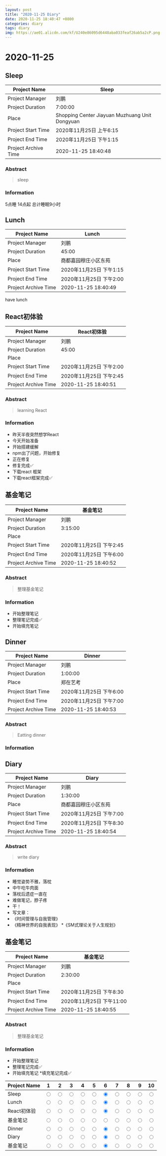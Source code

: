 ```yaml
--- 
layout: post
title: "2020-11-25 Diary"
date: 2020-11-25 18:40:47 +0800
categories: diary
tags: diary
img: https://ae01.alicdn.com/kf/U240e86095d6448aba033feaf26ab5a2cP.png
---
```


# 2020-11-25
## Sleep

|  Project Name    |    Sleep      |
| ------------ | ----------------------- |
|  Project Manager  | 刘鹏                    |
| Project Duration | 7:00:00                 |
|  Place         | Shopping Center Jiayuan Muzhuang Unit Dongyuan    |
| Project Start Time | 2020年11月25日 上午6:15 |
| Project End Time | 2020年11月25日 下午1:15 |
| Project Archive Time | 2020-11-25 18:40:48  |

### Abstract

> sleep

### Information

5点睡
14点起
总计睡眠9小时



## Lunch 

|  Project Name    |    Lunch       |
| ------------ | ----------------------- |
|  Project Manager  | 刘鹏                    |
| Project Duration | 45:00                 |
|  Place         | 商都嘉园穆庄小区东苑    |
| Project Start Time | 2020年11月25日 下午1:15 |
| Project End Time | 2020年11月25日 下午2:00 |
| Project Archive Time | 2020-11-25 18:40:49  |

have lunch



## React初体验

|  Project Name    |    React初体验      |
| ------------ | ----------------------- |
|  Project Manager  | 刘鹏                    |
| Project Duration | 45:00                 |
|  Place         |     |
| Project Start Time | 2020年11月25日 下午2:00 |
| Project End Time | 2020年11月25日 下午2:45 |
| Project Archive Time | 2020-11-25 18:40:51  |

### Abstract

> learning React

### Information

* 昨天半夜突然想学React
* 今天开始准备
* 开始搭建缓解
* npm出了问题，开始修复
* 正在修复
* 修复完成✅
* 下载react 框架
* 下载react框架完成✅



## 基金笔记

|  Project Name    |    基金笔记      |
| ------------ | ----------------------- |
|  Project Manager  | 刘鹏                    |
| Project Duration | 3:15:00                 |
|  Place         |     |
| Project Start Time | 2020年11月25日 下午2:45 |
| Project End Time | 2020年11月25日 下午6:00 |
| Project Archive Time | 2020-11-25 18:40:52  |

### Abstract

> 整理基金笔记

### Information

* 开始整理笔记
* 整理笔记完成✅
* 开始填充笔记



## Dinner

|  Project Name    |    Dinner      |
| ------------ | ----------------------- |
|  Project Manager  | 刘鹏                    |
| Project Duration | 1:00:00                 |
|  Place         | 郑在艺考    |
| Project Start Time | 2020年11月25日 下午6:00 |
| Project End Time | 2020年11月25日 下午7:00 |
| Project Archive Time | 2020-11-25 18:40:53  |

### Abstract

> Eatting dinner

### Information



## Diary

|  Project Name    |    Diary      |
| ------------ | ----------------------- |
|  Project Manager  | 刘鹏                    |
| Project Duration | 1:30:00                 |
|  Place         | 商都嘉园穆庄小区东苑    |
| Project Start Time | 2020年11月25日 下午7:00 |
| Project End Time | 2020年11月25日 下午8:30 |
| Project Archive Time | 2020-11-25 18:40:54  |


### Abstract

> write diary

### Information

* 睡觉姿势不雅，落枕
* 中午吃牛肉面
* 落枕后遗症一直在
* 难做笔记，脖子疼
* 干！
* 写文章：
* 《时间管理与自我管理》
* 《精神世界的自我表现》
*《SM式理论关于人生规划》



## 基金笔记

|  Project Name    |    基金笔记      |
| ------------ | ----------------------- |
|  Project Manager  | 刘鹏                    |
| Project Duration | 2:30:00                 |
|  Place         |     |
| Project Start Time | 2020年11月25日 下午8:30 |
| Project End Time | 2020年11月25日 下午11:00 |
| Project Archive Time | 2020-11-25 18:40:55  |

### Abstract

> 整理基金笔记

### Information

* 开始整理笔记
* 整理笔记完成✅
* 开始填充笔记
*填充笔记完成✅



| Project Name | 1                      |2                       |3                       |4                       |5                       |6 |7 |8 |9 |10 |
| ---- | ----------------------- | ----------------------- | ----------------------- | ----------------------- | ----------------------- | ---- | ---- | ---- | ---- | ---- |
| Sleep | <input type="radio" name="Sleep" value="1"> | <input type="radio" name="Sleep" value="2"> | <input type="radio" name="Sleep" value="3"> | <input type="radio" name="Sleep" value="4"> | <input type="radio" name="Sleep" value="5"> |<input type="radio" name="Sleep" value="6" checked> |<input type="radio" name="Sleep" value="7"> |<input type="radio" name="Sleep" value="8"> |<input type="radio" name="Sleep" value="9"> |<input type="radio" name="Sleep" value="10"> |
| Lunch  | <input type="radio" name="Lunch " value="1"> | <input type="radio" name="Lunch " value="2"> | <input type="radio" name="Lunch " value="3"> | <input type="radio" name="Lunch " value="4"> | <input type="radio" name="Lunch " value="5"> |<input type="radio" name="Lunch " value="6" checked> |<input type="radio" name="Lunch " value="7"> |<input type="radio" name="Lunch " value="8"> |<input type="radio" name="Lunch " value="9"> |<input type="radio" name="Lunch " value="10"> |
| React初体验 | <input type="radio" name="React初体验" value="1"> | <input type="radio" name="React初体验" value="2"> | <input type="radio" name="React初体验" value="3"> | <input type="radio" name="React初体验" value="4"> | <input type="radio" name="React初体验" value="5"> |<input type="radio" name="React初体验" value="6" checked> |<input type="radio" name="React初体验" value="7"> |<input type="radio" name="React初体验" value="8"> |<input type="radio" name="React初体验" value="9"> |<input type="radio" name="React初体验" value="10"> |
| 基金笔记 | <input type="radio" name="基金笔记" value="1"> | <input type="radio" name="基金笔记" value="2"> | <input type="radio" name="基金笔记" value="3"> | <input type="radio" name="基金笔记" value="4"> | <input type="radio" name="基金笔记" value="5"> |<input type="radio" name="基金笔记" value="6" checked> |<input type="radio" name="基金笔记" value="7"> |<input type="radio" name="基金笔记" value="8"> |<input type="radio" name="基金笔记" value="9"> |<input type="radio" name="基金笔记" value="10"> |
| Dinner | <input type="radio" name="Dinner" value="1"> | <input type="radio" name="Dinner" value="2"> | <input type="radio" name="Dinner" value="3"> | <input type="radio" name="Dinner" value="4"> | <input type="radio" name="Dinner" value="5"> |<input type="radio" name="Dinner" value="6" checked> |<input type="radio" name="Dinner" value="7"> |<input type="radio" name="Dinner" value="8"> |<input type="radio" name="Dinner" value="9"> |<input type="radio" name="Dinner" value="10"> |
| Diary | <input type="radio" name="Diary" value="1"> | <input type="radio" name="Diary" value="2"> | <input type="radio" name="Diary" value="3"> | <input type="radio" name="Diary" value="4"> | <input type="radio" name="Diary" value="5"> |<input type="radio" name="Diary" value="6" checked> |<input type="radio" name="Diary" value="7"> |<input type="radio" name="Diary" value="8"> |<input type="radio" name="Diary" value="9"> |<input type="radio" name="Diary" value="10"> |
| 基金笔记 | <input type="radio" name="基金笔记" value="1"> | <input type="radio" name="基金笔记" value="2"> | <input type="radio" name="基金笔记" value="3"> | <input type="radio" name="基金笔记" value="4"> | <input type="radio" name="基金笔记" value="5"> |<input type="radio" name="基金笔记" value="6" checked> |<input type="radio" name="基金笔记" value="7"> |<input type="radio" name="基金笔记" value="8"> |<input type="radio" name="基金笔记" value="9"> |<input type="radio" name="基金笔记" value="10"> |

